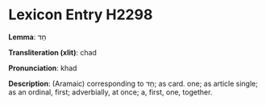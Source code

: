 # Lexicon Entry H2298

**Lemma**: חַד

**Transliteration (xlit)**: chad

**Pronunciation**: khad

**Description**:
(Aramaic) corresponding to חַד; as card. one; as article single; as an ordinal, first; adverbially, at once; a, first, one, together.
